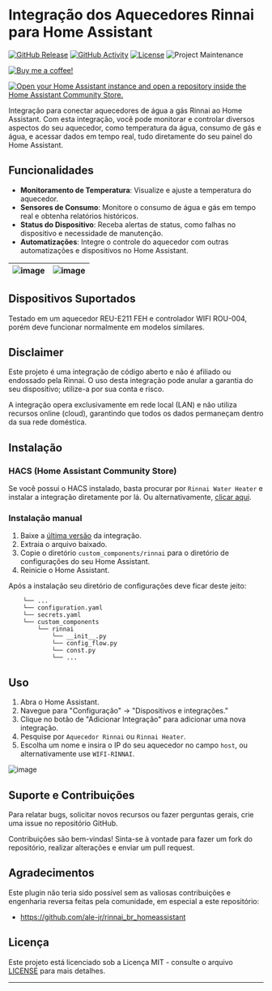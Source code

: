 # Integração dos Aquecedores Rinnai para Home Assistant

[![GitHub Release][releases-shield]][releases]
[![GitHub Activity][commits-shield]][commits]
[![License][license-shield]](LICENSE)
![Project Maintenance][maintenance-shield]

[![Buy me a coffee!](https://www.buymeacoffee.com/assets/img/custom_images/black_img.png)][buymecoffee]

[![Open your Home Assistant instance and open a repository inside the Home Assistant Community Store.](https://my.home-assistant.io/badges/hacs_repository.svg)](https://my.home-assistant.io/redirect/hacs_repository/?owner=mukaschultze&repository=ha-aquecedor-rinnai&category=integration)

<!-- [![Discord][discord-shield]][discord] -->
<!-- [![Community Forum][forum-shield]][forum] -->

Integração para conectar aquecedores de água a gás Rinnai ao Home Assistant. Com esta integração, você pode monitorar e
controlar diversos aspectos do seu aquecedor, como temperatura da água, consumo de gás e água, e acessar dados em tempo
real, tudo diretamente do seu painel do Home Assistant.

## Funcionalidades

- **Monitoramento de Temperatura**: Visualize e ajuste a temperatura do aquecedor.
- **Sensores de Consumo**: Monitore o consumo de água e gás em tempo real e obtenha relatórios históricos.
- **Status do Dispositivo**: Receba alertas de status, como falhas no dispositivo e necessidade de manutenção.
- **Automatizações**: Integre o controle do aquecedor com outras automatizações e dispositivos no Home Assistant.

| ![image](https://github.com/user-attachments/assets/3764a17f-a613-4627-89e1-3a4b64a07c44) | ![image](https://github.com/user-attachments/assets/d7581e4e-ed77-44cd-9efd-30d36108aa98) |
| :---------------------------------------------------------------------------------------: | :---------------------------------------------------------------------------------------: |

## Dispositivos Suportados

Testado em um aquecedor REU-E211 FEH e controlador WIFI ROU-004, porém deve funcionar normalmente em modelos similares.

## Disclaimer

Este projeto é uma integração de código aberto e não é afiliado ou endossado pela Rinnai. O uso desta integração pode
anular a garantia do seu dispositivo; utilize-a por sua conta e risco.

A integração opera exclusivamente em rede local (LAN) e não utiliza recursos online (cloud), garantindo que todos os
dados permaneçam dentro da sua rede doméstica.

## Instalação

### HACS (Home Assistant Community Store)

Se você possui o HACS instalado, basta procurar por `Rinnai Water Heater` e instalar a integração diretamente por lá. Ou
alternativamente, [clicar
aqui](https://my.home-assistant.io/redirect/hacs_repository/?owner=mukaschultze&repository=ha-aquecedor-rinnai&category=integration).

### Instalação manual

1. Baixe a [última versão](https://github.com/mukaschultze/ha-aquecedor-rinnai/releases/latest) da integração.
2. Extraia o arquivo baixado.
3. Copie o diretório `custom_components/rinnai` para o diretório de configurações do seu Home Assistant.
4. Reinicie o Home Assistant.

Após a instalação seu diretório de configurações deve ficar deste jeito:

```text
    └── ...
    └── configuration.yaml
    └── secrets.yaml
    └── custom_components
        └── rinnai
            └── __init__.py
            └── config_flow.py
            └── const.py
            └── ...
```

## Uso

1. Abra o Home Assistant.
2. Navegue para "Configuração" -> "Dispositivos e integrações."
3. Clique no botão de "Adicionar Integração" para adicionar uma nova integração.
4. Pesquise por `Aquecedor Rinnai` ou `Rinnai Heater`.
5. Escolha um nome e insira o IP do seu aquecedor no campo `host`, ou alternativamente use `WIFI-RINNAI`.

![image](https://github.com/user-attachments/assets/e7889628-f046-4fca-91b2-64131481e08f)

<!---->

## Suporte e Contribuições

Para relatar bugs, solicitar novos recursos ou fazer perguntas gerais, crie uma issue no repositório GitHub.

Contribuições são bem-vindas! Sinta-se à vontade para fazer um fork do repositório, realizar alterações e enviar um pull request.

## Agradecimentos

Este plugin não teria sido possível sem as valiosas contribuições e engenharia reversa feitas pela comunidade, em especial a este repositório:

- https://github.com/ale-jr/rinnai_br_homeassistant

## Licença

Este projeto está licenciado sob a Licença MIT - consulte o arquivo [LICENSE](./LICENSE) para mais detalhes.

---

[integration_blueprint]: https://github.com/mukaschultze/ha-aquecedor-rinnai
[buymecoffee]: https://www.buymeacoffee.com/mukaschultze
[buymecoffeebadge]: https://img.shields.io/badge/buy%20me%20a%20coffee-donate-yellow.svg?style=for-the-badge
[commits-shield]: https://img.shields.io/github/commit-activity/y/mukaschultze/ha-aquecedor-rinnai.svg?style=for-the-badge
[commits]: https://github.com/mukaschultze/ha-aquecedor-rinnai/commits/main
[discord]: https://discord.gg/Qa5fW2R
[discord-shield]: https://img.shields.io/discord/330944238910963714.svg?style=for-the-badge
[exampleimg]: example.png
[forum-shield]: https://img.shields.io/badge/community-forum-brightgreen.svg?style=for-the-badge
[forum]: https://community.home-assistant.io/
[license-shield]: https://img.shields.io/github/license/mukaschultze/ha-aquecedor-rinnai.svg?style=for-the-badge
[maintenance-shield]: https://img.shields.io/badge/maintainer-%40mukaschultze-blue.svg?style=for-the-badge
[releases-shield]: https://img.shields.io/github/release/mukaschultze/ha-aquecedor-rinnai.svg?style=for-the-badge
[releases]: https://github.com/mukaschultze/ha-aquecedor-rinnai/releases
